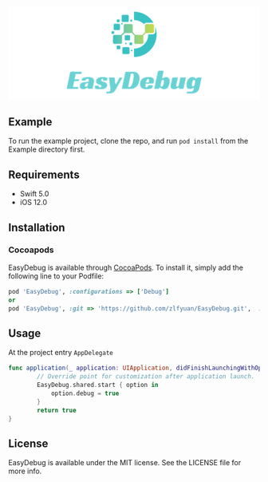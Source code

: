 ![](./easyDebuglog.png)

## Example

To run the example project, clone the repo, and run `pod install` from the Example directory first.

## Requirements

- Swift 5.0
- iOS 12.0

## Installation

### Cocoapods

EasyDebug is available through [CocoaPods](https://cocoapods.org). To install
it, simply add the following line to your Podfile:

```ruby
pod 'EasyDebug', :configurations => ['Debug']
or
pod 'EasyDebug', :git => 'https://github.com/zlfyuan/EasyDebug.git',  :configurations => ['Debug']
```

## Usage

At the project entry `AppDelegate`

```swift
func application(_ application: UIApplication, didFinishLaunchingWithOptions launchOptions: [UIApplicationLaunchOptionsKey: Any]?) -> Bool {
        // Override point for customization after application launch.
        EasyDebug.shared.start { option in
            option.debug = true
        }
        return true
}
```

## License

EasyDebug is available under the MIT license. See the LICENSE file for more info.
